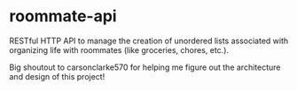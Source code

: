 # roommate-api
RESTful HTTP API to manage the creation of unordered lists associated with organizing life with roommates (like groceries, chores, etc.).

Big shoutout to carsonclarke570 for helping me figure out the architecture and design of this project!
